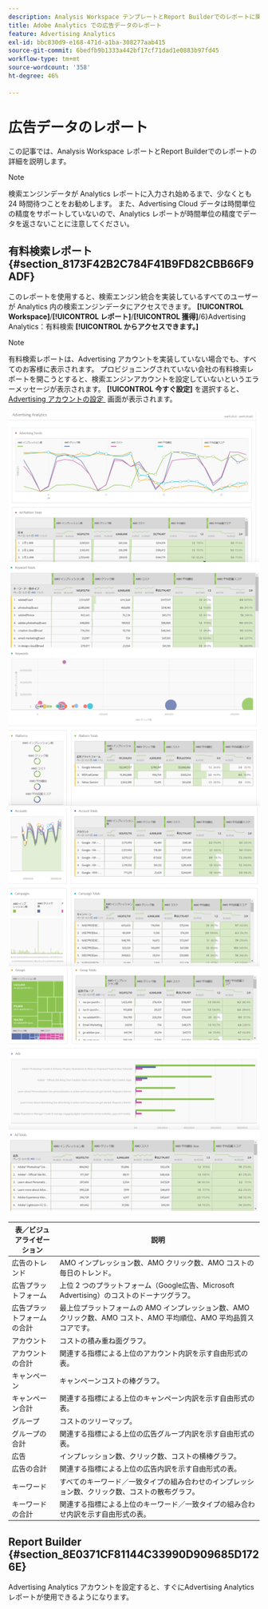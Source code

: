 ```yaml
---
description: Analysis Workspace テンプレートとReport Builderでのレポートに関する詳細です。
title: Adobe Analytics での広告データのレポート
feature: Advertising Analytics
exl-id: bbc830d9-e168-471d-a1ba-308277aab415
source-git-commit: 6bedfb9b1333a442bf17cf71dad1e0883b97fd45
workflow-type: tm+mt
source-wordcount: '358'
ht-degree: 46%

---
```


# 広告データのレポート

この記事では、Analysis Workspace レポートとReport Builderでのレポートの詳細を説明します。

>[!NOTE]
>
>検索エンジンデータが Analytics レポートに入力され始めるまで、少なくとも 24 時間待つことをお勧めします。 また、Advertising Cloud データは時間単位の精度をサポートしていないので、Analytics レポートが時間単位の精度でデータを返さないことに注意してください。

## 有料検索レポート {#section_8173F42B2C784F41B9FD82CBB66F9ADF}

このレポートを使用すると、検索エンジン統合を実装しているすべてのユーザーが Analytics 内の検索エンジンデータにアクセスできます。 **[!UICONTROL Workspace]**/**[!UICONTROL レポート]**/**[!UICONTROL 獲得]**/6&rbrace;Advertising Analytics：有料検索 **[!UICONTROL からアクセスできます。]**

>[!NOTE]
>
>有料検索レポートは、Advertising アカウントを実装していない場合でも、すべてのお客様に表示されます。 プロビジョニングされていない会社の有料検索レポートを開こうとすると、検索エンジンアカウントを設定していないというエラーメッセージが表示されます。 **[!UICONTROL 今すぐ設定]** を選択すると、[Advertising アカウントの設定 &#x200B;](/help/integrate/c-advertising-analytics/c-adanalytics-workflow/aa-create-ad-account.md) 画面が表示されます。

![](assets/aa_aw.png)  ![](assets/aa_aw2.png) ![](assets/aa_aw3.png) ![](assets/aa_aw4.png)  ![](assets/aa_aw5.png) ![](assets/aa_aw6.png)

| 表／ビジュアライゼーション | 説明 |
|--- |--- |
| 広告のトレンド | AMO インプレッション数、AMO クリック数、AMO コストの毎日のトレンド。 |
| 広告プラットフォーム | 上位 2 つのプラットフォーム（Google広告、Microsoft Advertising）のコストのドーナツグラフ。 |
| 広告プラットフォームの合計 | 最上位プラットフォームの AMO インプレッション数、AMO クリック数、AMO コスト、AMO 平均順位、AMO 平均品質スコアです。 |
| アカウント | コストの積み重ね面グラフ。 |
| アカウントの合計 | 関連する指標による上位のアカウント内訳を示す自由形式の表。 |
| キャンペーン | キャンペーンコストの棒グラフ。 |
| キャンペーン合計 | 関連する指標による上位のキャンペーン内訳を示す自由形式の表。 |
| グループ | コストのツリーマップ。 |
| グループの合計 | 関連する指標による上位の広告グループ内訳を示す自由形式の表。 |
| 広告 | インプレッション数、クリック数、コストの横棒グラフ。 |
| 広告の合計 | 関連する指標による上位の広告内訳を示す自由形式の表。 |
| キーワード | すべてのキーワード／一致タイプの組み合わせのインプレッション数、クリック数、コストの散布グラフ。 |
| キーワードの合計 | 関連する指標による上位のキーワード／一致タイプの組み合わせ内訳を示す自由形式の表。 |

## Report Builder {#section_8E0371CF81144C33990D909685D1726E}

Advertising Analytics アカウントを設定すると、すぐにAdvertising Analytics レポートが使用できるようになります。

